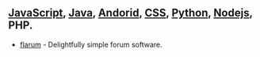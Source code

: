 ## [JavaScript](javascript.md), [Java](java.md), [Andorid](andorid.md), [CSS](css.md), [Python](pyton.md), [Nodejs](nodejs.md), PHP.

+ [flarum](https://github.com/flarum/flarum) - Delightfully simple forum software.  

